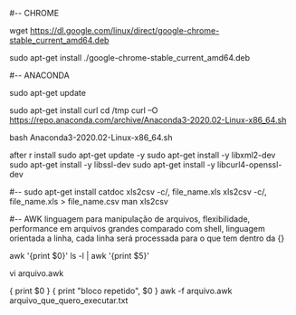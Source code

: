 #-- CHROME

wget https://dl.google.com/linux/direct/google-chrome-stable_current_amd64.deb

sudo apt-get install ./google-chrome-stable_current_amd64.deb

#-- ANACONDA

sudo apt-get update

sudo apt-get install curl
cd /tmp
curl –O https://repo.anaconda.com/archive/Anaconda3-2020.02-Linux-x86_64.sh

bash Anaconda3-2020.02-Linux-x86_64.sh

after r install
sudo apt-get update -y
sudo apt-get install -y libxml2-dev
sudo apt-get install -y libssl-dev
sudo apt-get install -y libcurl4-openssl-dev



#--
sudo apt-get install catdoc
xls2csv -c/, file_name.xls
xls2csv -c/, file_name.xls > file_name.csv
man xls2csv


#--
AWK
linguagem para manipulação de arquivos, flexibilidade, performance em arquivos grandes comparado com shell, 
linguagem orientada a linha, cada linha será processada para o que tem dentro da {} 

awk '{print $0}'
ls -l | awk '{print $5}'

vi arquivo.awk

{
  print $0
}
{
  print "bloco repetido", $0
}
awk -f arquivo.awk arquivo_que_quero_executar.txt

